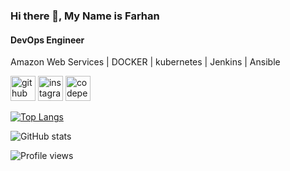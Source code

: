 ### Hi there 👋, My Name is Farhan
#### DevOps Engineer

Amazon Web Services | DOCKER | kubernetes | Jenkins | Ansible 






[<img src='https://cdn.jsdelivr.net/npm/simple-icons@3.0.1/icons/github.svg' alt='github' height='40'>](https://github.com/mfarhansayed)  [<img src='https://cdn.jsdelivr.net/npm/simple-icons@3.0.1/icons/instagram.svg' alt='instagram' height='40'>](https://www.instagram.com/_mf_s__/)  [<img src='https://cdn.jsdelivr.net/npm/simple-icons@3.0.1/icons/codepen.svg' alt='codepen' height='40'>](https://codepen.io/@mohammed-farhan-sayed)  

[![Top Langs](https://github-readme-stats.vercel.app/api/top-langs/?username=mfarhansayed)](https://github.com/anuraghazra/github-readme-stats)

![GitHub stats](https://github-readme-stats.vercel.app/api?username=mfarhansayed&show_icons=true)  

![Profile views](https://gpvc.arturio.dev/mfarhansayed)  
